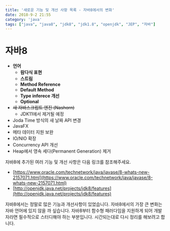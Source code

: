 ```yaml
---
title: '새로운 기능 및 개선 사항 목록 - 자바8에서의 변화'
date: 2018-9-2 21:55
category: 'java'
tags: ["java", "java8", "jdk8", "jdk1.8", "openjdk", "JEP", "자바"]
---
```


# 자바8

- **언어**
  - **람다식 표현**
  - **스트림**
  - **Method Reference**
  - **Default Method**
  - **Type inferece 개선**
  - **Optional**
- ~~새 자바스크립트 엔진 (Nashorn)~~
  - JDK11에서 제거될 예정
- Joda Time 방식의 새 날짜 API 변경
- JavaFX
- 메타 데이터 지원 보완
- IO/NIO 확장
- Concurrency API 개선
- Heap에서 영속 세다(Permanent Generation) 제거

자바8에 추가된 여러 기능 및 개선 사항은 다음 링크를 참조해주세요.

- [https://www.oracle.com/technetwork/java/javase/8-whats-new-2157071.html](https://www.oracle.com/technetwork/java/javase/8-whats-new-2157071.html)
- [http://openjdk.java.net/projects/jdk8/features](http://openjdk.java.net/projects/jdk8/features)

자바8에서는 정말로 많은 기능과 개선사항이 있었습니다. 자바8에서의 가장 큰 변화는 자바 언어에 있지 않을 까 싶습니다. 자바8부터 함수형 패러다임을 지원하게 되어 개발자라면 필수적으로 스터디해야 하는 부분입니다. 시간되는대로 다시 정리를 해보려고 합니다.
